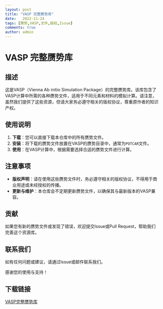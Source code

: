 ```yaml
---
layout: post
title: "VASP 完整赝势库"
date:   2022-11-24
tags: [赝势,VASP,文件,版权,Issue]
comments: true
author: admin
---
```

# VASP 完整赝势库

## 描述

这是VASP（Vienna Ab initio Simulation Package）的完整赝势库。该库包含了VASP计算中所需的各种赝势文件，适用于不同元素和材料的模拟计算。请注意，虽然我们提供了这些资源，但请大家务必遵守相关的版权协议，尊重原作者的知识产权。

## 使用说明

1. **下载**：您可以直接下载本仓库中的所有赝势文件。
2. **安装**：将下载的赝势文件放置在VASP的赝势目录中，通常为`POTCAR`文件。
3. **使用**：在VASP计算中，根据需要选择合适的赝势文件进行计算。

## 注意事项

- **版权声明**：请在使用这些赝势文件时，务必遵守相关的版权协议，不得用于商业用途或未经授权的传播。
- **更新与维护**：本仓库会不定期更新赝势文件，以确保其与最新版本的VASP兼容。

## 贡献

如果您有新的赝势文件或发现了错误，欢迎提交Issue或Pull Request，帮助我们完善这个资源库。

## 联系我们

如有任何问题或建议，请通过Issue或邮件联系我们。

感谢您的使用与支持！

## 下载链接

[VASP完整赝势库](https://pan.quark.cn/s/97b8d28fbaa1)